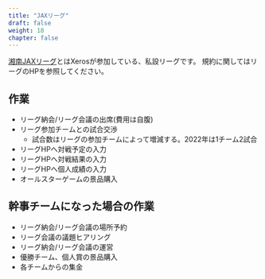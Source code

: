 ```yaml
---
title: "JAXリーグ"
draft: false
weight: 18
chapter: false
---
```


[湘南JAXリーグ](https://bb.vcuda.net/jax/)とはXerosが参加している、私設リーグです。
規約に関してはリーグのHPを参照してください。

## 作業

- リーグ納会/リーグ会議の出席(費用は自腹)
- リーグ参加チームとの試合交渉
  - 試合数はリーグの参加チームによって増減する。2022年は1チーム2試合
- リーグHPへ対戦予定の入力
- リーグHPへ対戦結果の入力
- リーグHPへ個人成績の入力
- オールスターゲームの景品購入

## 幹事チームになった場合の作業

- リーグ納会/リーグ会議の場所予約
- リーグ会議の議題ヒアリング
- リーグ納会/リーグ会議の運営
- 優勝チーム、個人賞の景品購入
- 各チームからの集金
